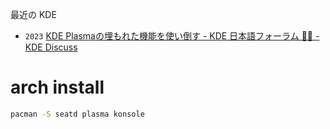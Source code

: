 最近の KDE

- `2023` [KDE Plasmaの埋もれた機能を使い倒す - KDE 日本語フォーラム 🥷🍣 - KDE Discuss](https://discuss.kde.org/t/kde-plasma/1552)

# arch install

```sh
pacman -S seatd plasma konsole
```
